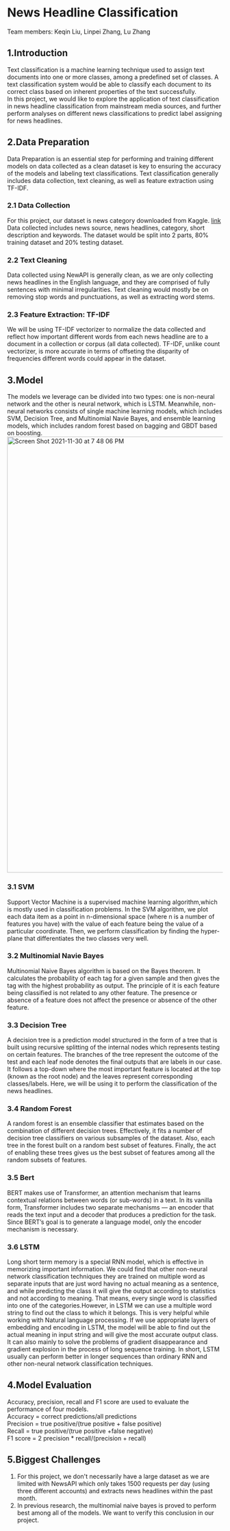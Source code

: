 # News Headline Classification 
Team members: Keqin Liu, Linpei Zhang, Lu Zhang
## 1.Introduction
Text classification is a machine learning technique used to assign text documents into one or more classes, among a predefined set of classes. A text classification system would be able to classify each document to its correct class based on inherent properties of the text successfully. <br>
In this project, we would like to explore the application of text classification in news headline classification from mainstream media sources, and further perform analyses on different news classifications to predict label assigning for news headlines.
## 2.Data Preparation
Data Preparation is an essential step for performing and training different models on data collected as a clean dataset is key to ensuring the accuracy of the models and labeling text classifications. Text classification generally includes data collection, text cleaning, as well as feature extraction using TF-IDF.
### 2.1 Data Collection
For this project, our dataset is news category downloaded from Kaggle. <a href="https://www.kaggle.com/setseries/news-category-dataset">link</a> Data collected includes news source, news headlines, category, short description and keywords. The dataset would be split into 2 parts, 80% training dataset and 20% testing dataset. 
### 2.2 Text Cleaning
Data collected using NewAPI is generally clean, as we are only collecting news headlines in the English language, and they are comprised of fully sentences with minimal irregularities. Text cleaning would mostly be on removing stop words and punctuations, as well as extracting word stems.
### 2.3 Feature Extraction: TF-IDF
We will be using TF-IDF vectorizer to normalize the data collected and reflect how important different words from each news headline are to a document in a collection or corpus (all data collected). TF-IDF, unlike count vectorizer, is more accurate in terms of offseting the disparity of frequencies different words could appear in the dataset.
## 3.Model
The models we leverage can be divided into two types: one is non-neural network and the other is neural network, which is LSTM. Meanwhile, non-neural networks consists of single machine learning models, which includes SVM, Decision Tree, and Multinomial Navie Bayes, and ensemble learning models, which includes random forest based on bagging and GBDT based on boosting.
<img width="1018" alt="Screen Shot 2021-11-30 at 7 48 06 PM" src="https://user-images.githubusercontent.com/89560257/144151492-1540833f-a9cc-4f0b-8f8c-2992542caf76.png">
### 3.1 SVM
Support Vector Machine is a supervised machine learning algorithm,which is mostly used in classification problems. In the SVM algorithm, we plot each data item as a point in n-dimensional space (where n is a number of features you have) with the value of each feature being the value of a particular coordinate. Then, we perform classification by finding the hyper-plane that differentiates the two classes very well.
### 3.2 Multinomial Navie Bayes
Multinomial Naive Bayes algorithm is based on the Bayes theorem. It calculates the probability of each tag for a given sample and then gives the tag with the highest probability as output. The principle of it is each feature being classified is not related to any other feature. The presence or absence of a feature does not affect the presence or absence of the other feature.
### 3.3 Decision Tree
A decision tree is a prediction model structured in the form of a tree that is built using recursive splitting of the internal nodes which represents testing on certain features. The branches of the tree represent the outcome of the test and each leaf node denotes the final outputs that are labels in our case. 
It follows a top-down where the most important feature is located at the top (known as the root node) and the leaves represent corresponding classes/labels. Here, we will be using it to perform the classification of the news headlines.
### 3.4 Random Forest
A random forest is an ensemble classifier that estimates based on the combination of different decision trees. Effectively, it fits a number of decision tree classifiers on various subsamples of the dataset. Also, each tree in the forest built on a random best subset of features. Finally, the act of enabling these trees gives us the best subset of features among all the random subsets of features. 
### 3.5 Bert
BERT makes use of Transformer, an attention mechanism that learns contextual relations between words (or sub-words) in a text. In its vanilla form, Transformer includes two separate mechanisms — an encoder that reads the text input and a decoder that produces a prediction for the task. Since BERT’s goal is to generate a language model, only the encoder mechanism is necessary. 
### 3.6 LSTM
Long short term memory is a special RNN model, which is effective in memorizing important information. We could find that other non-neural network classification techniques they are trained on multiple word as separate inputs that are just word having no actual meaning as a sentence, and while predicting the class it will give the output according to statistics and not according to meaning. That means, every single word is classified into one of the categories.However, in LSTM we can use a multiple word string to find out the class to which it belongs. This is very helpful while working with Natural language processing. If we use appropriate layers of embedding and encoding in LSTM, the model will be able to find out the actual meaning in input string and will give the most accurate output class. It can also mainly to solve the problems of gradient disappearance and gradient explosion in the process of long sequence training. In short, LSTM usually can perform better in longer sequences than ordinary RNN and other non-neural network classification techniques.
## 4.Model Evaluation
Accuracy, precision, recall and F1 score are used to evaluate the performance of four models.\
Accuracy = correct predictions/all predictions\
Precision = true positive/(true positive + false positive)\
Recall = true positive/(true positive +false negative)\
F1 score = 2 precision * recall/(precision + recall)

## 5.Biggest Challenges
1. For this project, we don't necessarily have a large dataset as we are limited with NewsAPI which only takes 1500 requests per day (using three different accounts) and extracts news headlines within the past month.
2. In previous research, the multinomial naive bayes is proved to perform best among all of the models. We want to verify this conclusion in our project.


